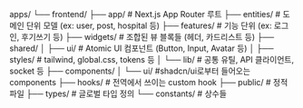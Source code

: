 apps/
└── frontend/
├── app/ # Next.js App Router 루트
├── entities/ # 도메인 단위 모델 (ex: user, post, hospital 등)
├── features/ # 기능 단위 (ex: 로그인, 후기쓰기 등)
├── widgets/ # 조합된 뷰 블록들 (헤더, 카드리스트 등)
├── shared/
│ ├── ui/ # Atomic UI 컴포넌트 (Button, Input, Avatar 등)
│ ├── styles/ # tailwind, global.css, tokens 등
│ └── lib/ # 공통 유틸, API 클라이언트, socket 등
├── components/
│ └── ui/ #shadcn/ui로부터 들어오는 components
├── hooks/ # 전역에서 쓰이는 custom hook
├── public/ # 정적 파일
├── types/ # 글로벌 타입 정의
└── constants/ # 상수들
